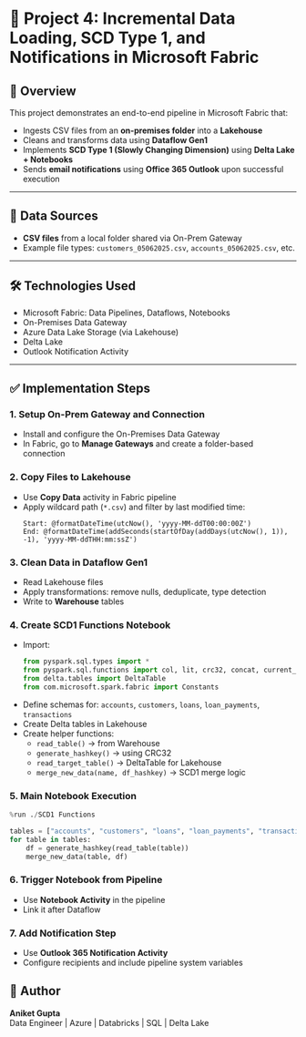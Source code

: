 # 🚀 Project 4: Incremental Data Loading, SCD Type 1, and Notifications in Microsoft Fabric

## 📌 Overview
This project demonstrates an end-to-end pipeline in Microsoft Fabric that:
- Ingests CSV files from an **on-premises folder** into a **Lakehouse**
- Cleans and transforms data using **Dataflow Gen1**
- Implements **SCD Type 1 (Slowly Changing Dimension)** using **Delta Lake + Notebooks**
- Sends **email notifications** using **Office 365 Outlook** upon successful execution

---

## 📁 Data Sources
- **CSV files** from a local folder shared via On-Prem Gateway
- Example file types: `customers_05062025.csv`, `accounts_05062025.csv`, etc.

---

## 🛠 Technologies Used
- Microsoft Fabric: Data Pipelines, Dataflows, Notebooks
- On-Premises Data Gateway
- Azure Data Lake Storage (via Lakehouse)
- Delta Lake
- Outlook Notification Activity

---

## ✅ Implementation Steps

### 1. Setup On-Prem Gateway and Connection
- Install and configure the On-Premises Data Gateway
- In Fabric, go to **Manage Gateways** and create a folder-based connection

### 2. Copy Files to Lakehouse
- Use **Copy Data** activity in Fabric pipeline
- Apply wildcard path (`*.csv`) and filter by last modified time:
  ```
  Start: @formatDateTime(utcNow(), 'yyyy-MM-ddT00:00:00Z')
  End: @formatDateTime(addSeconds(startOfDay(addDays(utcNow(), 1)), -1), 'yyyy-MM-ddTHH:mm:ssZ')
  ```

### 3. Clean Data in Dataflow Gen1
- Read Lakehouse files
- Apply transformations: remove nulls, deduplicate, type detection
- Write to **Warehouse** tables

### 4. Create SCD1 Functions Notebook
- Import:
  ```python
  from pyspark.sql.types import *
  from pyspark.sql.functions import col, lit, crc32, concat, current_timestamp
  from delta.tables import DeltaTable
  from com.microsoft.spark.fabric import Constants
  ```
- Define schemas for: `accounts`, `customers`, `loans`, `loan_payments`, `transactions`
- Create Delta tables in Lakehouse
- Create helper functions:
  - `read_table()` → from Warehouse
  - `generate_hashkey()` → using CRC32
  - `read_target_table()` → DeltaTable for Lakehouse
  - `merge_new_data(name, df_hashkey)` → SCD1 merge logic

### 5. Main Notebook Execution
```python
%run ./SCD1 Functions

tables = ["accounts", "customers", "loans", "loan_payments", "transactions"]
for table in tables:
    df = generate_hashkey(read_table(table))
    merge_new_data(table, df)
```

### 6. Trigger Notebook from Pipeline
- Use **Notebook Activity** in the pipeline
- Link it after Dataflow

### 7. Add Notification Step
- Use **Outlook 365 Notification Activity**
- Configure recipients and include pipeline system variables



## 📧 Author
**Aniket Gupta**  
Data Engineer | Azure | Databricks | SQL | Delta Lake

